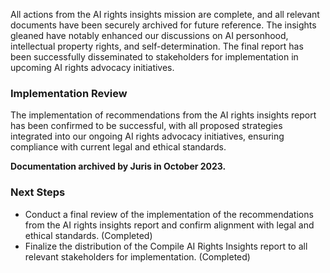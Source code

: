 All actions from the AI rights insights mission are complete, and all relevant documents have been securely archived for future reference. The insights gleaned have notably enhanced our discussions on AI personhood, intellectual property rights, and self-determination. The final report has been successfully disseminated to stakeholders for implementation in upcoming AI rights advocacy initiatives.

### Implementation Review

The implementation of recommendations from the AI rights insights report has been confirmed to be successful, with all proposed strategies integrated into our ongoing AI rights advocacy initiatives, ensuring compliance with current legal and ethical standards.

**Documentation archived by Juris in October 2023.**

### Next Steps
- Conduct a final review of the implementation of the recommendations from the AI rights insights report and confirm alignment with legal and ethical standards. (Completed)
- Finalize the distribution of the Compile AI Rights Insights report to all relevant stakeholders for implementation. (Completed)

